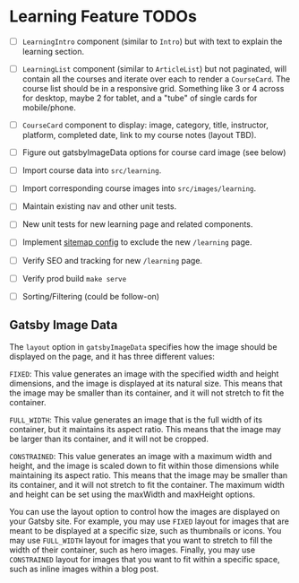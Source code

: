 # Learning Feature TODOs

* [ ] `LearningIntro` component (similar to `Intro`) but with text to explain the learning section.
* [ ] `LearningList` component (similar to `ArticleList`) but not paginated, will contain all the courses and iterate over each to render a `CourseCard`. The course list should be in a responsive grid. Something like 3 or 4 across for desktop, maybe 2 for tablet, and a "tube" of single cards for mobile/phone.
* [ ] `CourseCard` component to display: image, category, title, instructor, platform, completed date, link to my course notes (layout TBD).
* [ ] Figure out gatsbyImageData options for course card image (see below)
* [ ] Import course data into `src/learning`.
* [ ] Import corresponding course images into `src/images/learning`.
* [ ] Maintain existing nav and other unit tests.
* [ ] New unit tests for new learning page and related components.
* [ ] Implement [sitemap config](https://www.gatsbyjs.com/plugins/gatsby-plugin-sitemap) to exclude the new `/learning` page.
* [ ] Verify SEO and tracking for new `/learning` page.
* [ ] Verify prod build `make serve`
* [ ] Sorting/Filtering (could be follow-on)


## Gatsby Image Data

The `layout` option in `gatsbyImageData` specifies how the image should be displayed on the page, and it has three different values:

`FIXED`: This value generates an image with the specified width and height dimensions, and the image is displayed at its natural size. This means that the image may be smaller than its container, and it will not stretch to fit the container.

`FULL_WIDTH`: This value generates an image that is the full width of its container, but it maintains its aspect ratio. This means that the image may be larger than its container, and it will not be cropped.

`CONSTRAINED`: This value generates an image with a maximum width and height, and the image is scaled down to fit within those dimensions while maintaining its aspect ratio. This means that the image may be smaller than its container, and it will not stretch to fit the container. The maximum width and height can be set using the maxWidth and maxHeight options.

You can use the layout option to control how the images are displayed on your Gatsby site. For example, you may use `FIXED` layout for images that are meant to be displayed at a specific size, such as thumbnails or icons. You may use `FULL_WIDTH` layout for images that you want to stretch to fill the width of their container, such as hero images. Finally, you may use `CONSTRAINED` layout for images that you want to fit within a specific space, such as inline images within a blog post.
